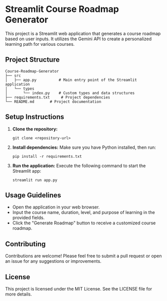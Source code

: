 # Streamlit Course Roadmap Generator

This project is a Streamlit web application that generates a course roadmap based on user inputs. It utilizes the Gemini API to create a personalized learning path for various courses.

## Project Structure

```
Course-Roadmap-Generator
├── src
│   ├── app.py          # Main entry point of the Streamlit application
│   └── types
│       └── index.py    # Custom types and data structures
├── requirements.txt     # Project dependencies
└── README.md       # Project documentation
```

## Setup Instructions

1. **Clone the repository:**
   ```
   git clone <repository-url>
   ```

2. **Install dependencies:**
   Make sure you have Python installed, then run:
   ```
   pip install -r requirements.txt
   ```

3. **Run the application:**
   Execute the following command to start the Streamlit app:
   ```
   streamlit run app.py
   ```

## Usage Guidelines

- Open the application in your web browser.
- Input the course name, duration, level, and purpose of learning in the provided fields.
- Click the "Generate Roadmap" button to receive a customized course roadmap.

## Contributing

Contributions are welcome! Please feel free to submit a pull request or open an issue for any suggestions or improvements.

## License

This project is licensed under the MIT License. See the LICENSE file for more details.
